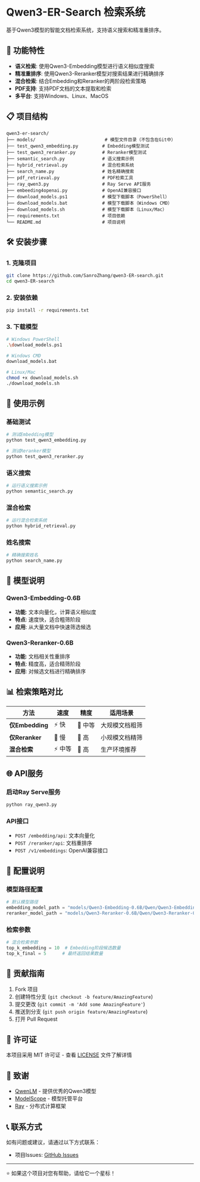 # Qwen3-ER-Search 检索系统

基于Qwen3模型的智能文档检索系统，支持语义搜索和精准重排序。

## 🚀 功能特性

- **语义检索**: 使用Qwen3-Embedding模型进行语义相似度搜索
- **精准重排序**: 使用Qwen3-Reranker模型对搜索结果进行精确排序
- **混合检索**: 结合Embedding和Reranker的两阶段检索策略
- **PDF支持**: 支持PDF文档的文本提取和检索
- **多平台**: 支持Windows、Linux、MacOS

## 📋 项目结构

```
qwen3-er-search/
├── models/                          # 模型文件目录（不包含在Git中）
├── test_qwen3_embedding.py         # Embedding模型测试
├── test_qwen3_reranker.py          # Reranker模型测试
├── semantic_search.py              # 语义搜索示例
├── hybrid_retrieval.py             # 混合检索系统
├── search_name.py                  # 姓名精确搜索
├── pdf_retrieval.py                # PDF检索工具
├── ray_qwen3.py                    # Ray Serve API服务
├── embeeding4openai.py             # OpenAI兼容接口
├── download_models.ps1             # 模型下载脚本（PowerShell）
├── download_models.bat             # 模型下载脚本（Windows CMD）
├── download_models.sh              # 模型下载脚本（Linux/Mac）
├── requirements.txt                # 项目依赖
└── README.md                       # 项目说明
```

## 🛠️ 安装步骤

### 1. 克隆项目
```bash
git clone https://github.com/SanroZhang/qwen3-ER-search.git
cd qwen3-ER-search
```

### 2. 安装依赖
```bash
pip install -r requirements.txt
```

### 3. 下载模型
```bash
# Windows PowerShell
.\download_models.ps1

# Windows CMD
download_models.bat

# Linux/Mac
chmod +x download_models.sh
./download_models.sh
```

## 🎯 使用示例

### 基础测试
```bash
# 测试Embedding模型
python test_qwen3_embedding.py

# 测试Reranker模型
python test_qwen3_reranker.py
```

### 语义搜索
```bash
# 运行语义搜索示例
python semantic_search.py
```

### 混合检索
```bash
# 运行混合检索系统
python hybrid_retrieval.py
```

### 姓名搜索
```bash
# 精确搜索姓名
python search_name.py
```

## 🔧 模型说明

### Qwen3-Embedding-0.6B
- **功能**: 文本向量化，计算语义相似度
- **特点**: 速度快，适合粗筛阶段
- **应用**: 从大量文档中快速筛选候选

### Qwen3-Reranker-0.6B
- **功能**: 文档相关性重排序
- **特点**: 精度高，适合精筛阶段
- **应用**: 对候选文档进行精确排序

## 📊 检索策略对比

| 方法 | 速度 | 精度 | 适用场景 |
|------|------|------|----------|
| **仅Embedding** | ⚡ 快 | 🎯 中等 | 大规模文档粗筛 |
| **仅Reranker** | 🐌 慢 | 🎯 高 | 小规模文档精筛 |
| **混合检索** | ⚡ 中等 | 🎯 高 | 生产环境推荐 |

## 🌐 API服务

### 启动Ray Serve服务
```bash
python ray_qwen3.py
```

### API接口
- `POST /embedding/api`: 文本向量化
- `POST /reranker/api`: 文档重排序
- `POST /v1/embeddings`: OpenAI兼容接口

## 📝 配置说明

### 模型路径配置
```python
# 默认模型路径
embedding_model_path = "models/Qwen3-Embedding-0.6B/Qwen/Qwen3-Embedding-0.6B"
reranker_model_path = "models/Qwen3-Reranker-0.6B/Qwen/Qwen3-Reranker-0.6B"
```

### 检索参数
```python
# 混合检索参数
top_k_embedding = 10  # Embedding阶段候选数量
top_k_final = 5      # 最终返回结果数量
```

## 🤝 贡献指南

1. Fork 项目
2. 创建特性分支 (`git checkout -b feature/AmazingFeature`)
3. 提交更改 (`git commit -m 'Add some AmazingFeature'`)
4. 推送到分支 (`git push origin feature/AmazingFeature`)
5. 打开 Pull Request

## 📄 许可证

本项目采用 MIT 许可证 - 查看 [LICENSE](LICENSE) 文件了解详情

## 🙏 致谢

- [QwenLM](https://github.com/QwenLM) - 提供优秀的Qwen3模型
- [ModelScope](https://modelscope.cn/) - 模型托管平台
- [Ray](https://ray.io/) - 分布式计算框架

## 📞 联系方式

如有问题或建议，请通过以下方式联系：
- 项目Issues: [GitHub Issues](https://github.com/SanroZhang/qwen3-ER-search/issues)

---

⭐ 如果这个项目对您有帮助，请给它一个星标！ 